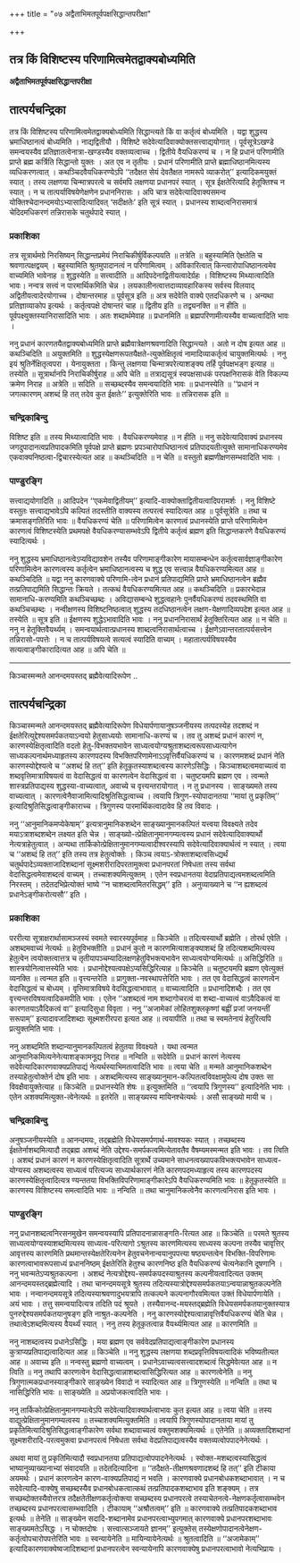 +++
title = "०७ अद्वैताभिमतपूर्वपक्षसिद्धान्तपरीक्षा"

+++


## तत्र किं विशिष्टस्य परिणामित्वमेतद्वाक्यबोध्यमिति

**अद्वैताभिमतपूर्वपक्षसिद्धान्तपरीक्षा**

## **तात्पर्यचन्द्रिका**

तत्र किं विशिष्टस्य परिणामित्वमेतद्वाक्यबोध्यमिति सिद्धान्त्यते किं वा कर्तृत्वं बोध्यमिति । यद्वा शुद्धस्य भ्रमाधिष्ठानत्वं बोध्यमिति । नाद्यद्वितीयौ । विशिष्टे सदेवेत्यादिवाक्योक्तसत्त्वाद्ययोगात् । पूर्वसूत्रेऽखण्डे समन्वयस्यैव प्रतिज्ञातत्वेनात्रा-खण्डस्यैव वक्तव्यत्वाच्च । द्वितीये वैयधिकरण्यं च । न हि प्रधानं परिणामीति प्राप्ते ब्रह्म कर्त्रिति सिद्धान्तो युक्तः । अत एव न तृतीयः । प्रधानं परिणामीति प्राप्ते ब्रह्माधिष्ठानमित्यस्य व्यधिकरणत्वात् । कथञ्चिदवैयधिकरण्येऽपि ‘‘तदैक्षत सेयं देवतैक्षत नामरूपे व्याकरोत्’’ इत्यादिकमयुक्तं स्यात् । तस्य लक्षणया चिन्मात्रपरत्वे च सर्वमपि लक्षणया प्रधानपरं स्यात् । सूत्र ईक्षतेरित्यादि हेतूक्तिश्च न स्यात् । न च तात्पर्याविषयेणेक्षणेन प्रधाननिरासः । अपि चात्र सदेवेत्यादिवाक्यसमन्व योक्तिश्चेदानन्दमयोऽभ्यासादित्यादिवत् ‘सदीक्षतेः’ इति सूत्रं स्यात् । प्रधानस्य शाब्दत्वनिरासमात्रं चेदिदमधिकरणं तन्निरासके चतुर्थपादे स्यात् ।

### **प्रकाशिका**

तत्र सूत्रार्थमग्रे निरसिष्यन् सिद्धान्तप्रमेयं निराचिकीर्षुर्विकल्पयति ॥ तत्रेति ॥ बहुस्यामिति ऐक्षतेति च श्रवणात्पक्षद्वयम् । बहुस्यामिति श्रुतमुपादानत्वं न परिणामित्वम् । अविकारित्वात् किन्त्वारोपाधिष्ठानत्वमेव वाच्यमिति भावेनाह ॥ शुद्धस्येति ॥ सत्त्वादीति ॥ आदिपदेनाद्वितीयत्वादेर्ग्रहः । विशिष्टस्य मिथ्यात्वादिति भावः। नन्वत्र सत्त्वं न पारमार्थिकमिति चेन्न । लयकालीनत्वात्तदाव्यावहारिकस्य सर्वस्य विलयाद् अद्वितीयत्वादेरयोगाच्च । दोषान्तरमाह ॥ पूर्वसूत्र इति ॥ अत्र सदेवेति वाक्ये एतदधिकरणे च । अन्यथा प्रतिज्ञाव्याकोप इत्यर्थः । कर्तृत्वपक्षे दोषान्तरं चाह ॥ द्वितीय इति ॥ तद्व्यनक्ति ॥ न हीति ॥ पूर्वपक्ष्युक्तस्यानिरासादिति भावः । अतः शब्दार्थमेवाह ॥ प्रधानमिति ॥ ब्रह्मपरिणामीत्यस्यैव वाच्यत्वादिति भावः ।

ननु प्रधानं कारणतयैतद्वाक्यबोध्यमिति प्राप्ते ब्रह्मैवात्रेक्षणश्रवणादिति सिद्धान्त्यते । अतो न दोष इत्यत आह ॥ कथञ्चिदिति ॥ अयुक्तमिति ॥ शुद्धस्येक्षणरूपतयैक्षते-त्युक्तेक्षितृत्वं नामादिव्याकर्तृत्वं चायुक्तमित्यर्थः । ननु इयं श्रुतिर्नेक्षितृत्वपरा । येनायुक्तता । किन्तु लक्षणया चिन्मात्रपरेत्याशङ्क्य तर्हि पूर्वपक्षभङ्ग इत्याह ॥ तस्येति ॥ सूत्रार्थानपि निराचिकीर्षुराह ॥ अपि चेति ॥ तत्राद्यसूत्रं स्वपक्षसाधकं परपक्षनिरासकं वेति विकल्प्य क्रमेण निराह ॥ अत्रेति ॥ सदिति ॥ सच्छब्दस्यैव समन्वयादिति भावः ॥ प्रधानस्येति ॥ ‘‘प्रधानं न जगत्कारणम् अशब्दं हि तत् तदेव कुत ईक्षतेः’’ इत्युक्तेरिति भावः ॥ तन्निरासक इति ॥

### **चन्द्रिकाबिन्दु**

विशिष्ट इति ॥ तस्य मिथ्यात्वादिति भावः । वैयधिकरण्यमेवाह ॥ न हीति ॥ ननु सदेवेत्यादिवाक्यं प्रधानस्य जगदुपादानत्वप्रतिपादकमिति पूर्वपक्षे प्राप्ते ब्रह्मणः प्रपञ्चारोपाधिष्ठानत्वं प्रतिपादयतीत्युक्ते सामानाधिकरण्यमेव एकवाक्यनिष्ठत्वा-द्विचारस्येत्यत आह ॥ कथञ्चिदिति ॥ न चेति ॥ वस्तुतो ब्रह्मणीक्षणसम्भवादिति भावः ।

### **पाण्डुरङ्गि**

सत्त्वाद्ययोगादिति ॥ आदिपदेन ‘‘एकमेवाद्वितीयम्’’ इत्यादि-वाक्योक्ताद्वितीयत्वादिपरामर्शः । ननु विशिष्टे वस्तुतः सत्त्वाद्यभावेऽपि कल्पितं तदस्तीति वाक्यस्य तत्परत्वं स्यादित्यत आह ॥ पूर्वसूत्रेति ॥ तथा च क्रमासङ्गतिरिति भावः ॥ वैयधिकरण्यं चेति ॥ परिणामित्वेन कारणत्वं प्रधानस्येति प्राप्ते परिणामित्वेन कारणत्वं विशिष्टस्येति प्रथमपक्षे वैयधिकरण्यासम्भवेऽपि द्वितीये कर्तृत्वं ब्रह्मण इति सिद्धान्तकरणे वैयधिकरण्यं स्यादित्यर्थः ।

ननु शुद्धस्य भ्रमाधिष्ठानत्वेऽप्यविद्यावशेन तस्यैव परिणामाङ्गीकारेण मायासम्बन्धेन कर्तृत्वसार्वज्ञाङ्गीकारेण परिणामित्वेन कारणत्वस्य कर्तृत्वेन भ्रमाधिष्ठानत्वस्य च शुद्ध एव सत्त्वान्न वैयधिकरण्यमित्यत आह ॥ कथञ्चिदिति ॥ यद्वा ननु कारणवाक्ये परिणामि-त्वेन प्रधानं प्रतिपाद्यमिति प्राप्ते भ्रमाधिष्ठानत्वेन ब्रह्मैव तत्प्रतिपाद्यमिति सिद्धान्तः क्रियते । तत्कथं वैयधिकरण्यमित्यत आह ॥ कथञ्चिदिति ॥ प्रकारभेदान्न सामानाधि-करण्यमिति कथञ्चिच्छब्दः । अविद्यासम्बन्धे शुद्धत्वहानेः पुनर्वैयधिकरण्यं तदवस्थमिति वा कथञ्चिच्छब्दः । नन्वीक्षणस्य विशिष्टनिष्ठत्वात् शुद्धस्य तदधिष्ठानत्वेन लक्षण-येक्षणादिव्यपदेश इत्यत आह ॥ तस्येति ॥ सूत्र इति ॥ ईक्षणस्य शुद्धेऽभावादिति भावः । ननु प्रधाननिरासार्थं हेतूक्तिरित्यत आह ॥ न चेति ॥ ननु न हेतूक्तिवैयर्थ्यम् । समन्वयार्थत्वात्प्रधानस्य शाब्दत्वनिरासार्थत्वाच्च । ईक्षणेऽवान्तरतात्पर्यसत्त्वेन तन्निरासो-पपत्तेः । न च तात्पर्यविषयत्वे सत्यत्वं स्यादिति वाच्यम् । महातात्पर्यविषयस्यैव सत्यत्वाङ्गीकारादित्यत आह ॥ अपि चेति ॥

------------------------------------------------------------------------

किञ्चास्मन्मते आनन्दमयस्तद् ब्रह्मैवेत्यादिरूपेण ..

## **तात्पर्यचन्द्रिका**

किञ्चास्मन्मते आनन्दमयस्तद् ब्रह्मैवेत्यादिरूपेण विधेयार्पणायानुषञ्जनीयस्य तत्पदस्येह तदशब्दं न ईक्षतेरित्युद्देश्यसमर्पकतयाऽन्वयो हेतुसाध्ययोः सामानाधि-करण्यं च । तव तु अशब्दं प्रधानं कारणं न, कारणस्येक्षितृत्वादिति वदतो हेतु-विभक्तयभावेन साध्यत्वयोग्यश्रुताशब्दत्वरूपसाध्यत्यागेन साध्यकल्पनार्थमध्याहृतस्य कारणपदस्य विभक्तिपरिणामेनाऽऽवृत्तिर्वैयधिकरण्यं च । कारणमशब्दं प्रधानं नेति कारणस्योद्देश्यत्वे च ‘‘अशब्दं हि तत्’’ इति हेतूकृतस्याशब्दत्वस्य कारणेऽसिद्धिः । किञ्चाशब्दत्वमवाच्यत्वं वा शब्दवृत्तिमात्राविषयत्वं वा वेदासिद्धत्वं वा कारणत्वेन वेदासिद्धत्वं वा । चतुष्टयमपि ब्रह्मण एव । त्वन्मते शास्त्रप्रतिपाद्यस्य शुद्धस्या-वाच्यत्वात्, अवाच्ये च वृत्त्यन्तरायोगात् । न तु प्रधानस्य । साङ्ख्यमते तस्य वाच्यत्वात् । कारणत्वेनैवाजामित्यादिश्रुतिसिद्धत्वाच्च । त्वयापि त्रिगुण-स्योपादानतया ‘‘मायां तु प्रकृतिम्’’ इत्यादिश्रुतिसिद्धत्वाङ्गीकाराच्च । त्रिगुणस्य पारमार्थिकत्वादावेव हि तव विवादः ।

ननु ‘‘आनुमानिकमप्येकेषाम्’’ इत्यत्रानुमानिकशब्देन साङ्ख्यानुमानकल्पितं यत्त्वया विवक्ष्यते तदेव मयाऽत्राशब्दशब्देन लक्ष्यत इति चेन्न । साङ्ख्यो-त्प्रेक्षितानुमानगम्यत्वस्य प्रधानं सदेवेत्यादिवाक्यार्थो नेत्यत्राहेतुत्वात् । अन्यथा तार्किकोत्प्रेक्षितानुमानगम्यत्वादीश्वरस्यापि सदेवेत्यादिवाक्यार्थत्वं न स्यात् । त्वया च ‘‘अशब्दं हि तत्’’ इति तस्य तत्र हेतुत्वोक्तेः । किञ्च त्वयाऽ-त्रोक्ताशब्दत्वसिध्द्यर्थं चतुर्थपादेऽव्यक्ताजादिशब्दानां सूक्ष्मशरीरादिपरतामुक्त्वा प्रधानपरतां निषेधता तस्य सर्वथा वेदासिद्धत्वमेवाशब्दत्वं वाच्यम् । तच्चाशक्यमित्युक्तम् । एतेन स्वप्रधानतया वेदाप्रतिपाद्यत्वमशब्दत्वमिति निरस्तम् । तदेतदभिप्रेत्योक्तं भाष्ये ‘‘न चाशब्दत्वमितरसिद्धम्’’ इति । अनुव्याख्याने च ‘‘न ह्यशब्दत्वं प्रधानेऽङ्गीकरोत्यसौ’’ इति ।

### **प्रकाशिका**

पररीत्या सूत्राक्षरार्थासामञ्जस्यं स्वमते स्वारस्यपूर्वमाह ॥ किञ्चेति ॥ तदित्यस्यार्थो ब्रह्मेति । तोरर्थ एवेति । अशब्दमवाच्यं नेत्यर्थः ॥ हेतुविभक्तीति ॥ प्रधानं कुतो न कारणमित्याशङ्क्याशब्दं हि तदित्यशब्दमित्यस्य हेतुत्वेन त्वयोक्तत्वात्तत्र च तृतीयापञ्चम्यादिलक्षणहेतुविभक्त्यभावेन साध्यत्वयोग्यमित्यर्थः ॥ असिद्धिरिति ॥ शास्त्रयोनित्वात्तस्येति भावः । प्रधानोद्देश्यत्वपक्षेऽप्यसिद्धिरित्याह ॥ किञ्चेति ॥ चतुष्टयमपि ब्रह्मण एवेत्युक्तं व्यनक्ति ॥ त्वन्मत इति ॥ वृत्त्यन्तरेति ॥ प्रागुक्ता-नवस्थापत्तेरिति भावः । तत एव वेदासिद्धत्वं कारणत्वेन वेदासिद्धत्वं च बोध्यम् । वृत्तिमात्राविषये वेदसिद्धत्वाभावात् ॥ वाच्यत्वादिति ॥ प्रधानादिशब्दैः । तत एव वृत्त्यन्तरविषयत्वादिकमपीति भावः । एतेन ‘‘अशब्दत्वं नाम शब्दागोचरत्वं वा शब्दा-वाच्यत्वं वाऽवैदिकत्वं वा कारणतयाऽवैदिकत्वं वा’’ इत्यादिसुधा विवृता । ननु ‘‘अजामेकां लोहितशुक्लकृष्णां बह्वीं प्रजां जनयन्तीं सरूपाम्’’ इत्यादावजादिशब्दाः सूक्ष्मशरीरपरा इत्यत आह ॥ त्वयापीति ॥ तथा च स्वमतेनायं हेतुरित्यपि प्रत्युक्तमिति भावः ।

ननु अशब्दमिति शब्दान्यानुमानकल्पितत्वं हेतुतया विवक्ष्यते । यथा त्वन्मत आनुमानिकमित्यनेनेत्याशङ्कामनूद्य निराह ॥ नन्विति ॥ सदेवेति ॥ प्रधानं कारणं नेत्यस्य सदेवेत्यादिकारणवाक्यप्रतिपाद्यं नेत्यर्थस्याभिमतत्वादिति भावः ॥ त्वया चेति ॥ मन्मते आनुमानिकशब्देन तस्याहेतुत्वोक्तेर्न दोष इति भावः । अशब्दमित्यस्य साङ्ख्यानुमान-कल्पितत्वविवक्षामुपेत्य दोष उक्तः सा विवक्षैवायुक्तेत्याह ॥ किञ्चेति ॥ प्रधानस्येति शेषः ॥ इत्युक्तमिति ॥ ‘‘त्वयापि त्रिगुणस्य’’ इत्यादिनेति भावः । एतेन अशक्यमित्युक्त-त्वेनेत्यर्थः ॥ इतरेति ॥ साङ्ख्यस्य मायिनश्चेत्यर्थः । असौ साङ्ख्यो मायी च ।

### **चन्द्रिकाबिन्दु**

अनुषञ्जनीयस्येति ॥ आनन्दमयः, तद्ब्रह्मेति विधेयसमर्पणार्थ-मावश्यकः स्यात् । तच्छब्दस्य ईक्षतेर्नाशब्दमित्यादौ तद्ब्रह्म अशब्दं नेति उद्देश्य-समर्पकत्वमित्येतावतैव वैषम्यमस्मन्मत इति भावः । तव त्विति । अशब्दं प्रधानं कारणं न कारणस्येक्षितृत्वादिति सूत्रार्थे उच्यमाने साधनत्वख्यापकविभक्त्यभावेन साध्यत्व-योग्यस्य अशब्दत्वस्य साध्यत्वं परित्यज्य साध्यार्थकारणं नेति कारणपदमध्याहृत्य तस्य कारणपदस्य कारणस्येक्षितृत्वादित्यत्र ण्यन्ततया विभक्तिविपरिणामाङ्गीकारेऽपि वैयधिकरण्यमिति भावः ॥ हेतूकृतस्येति ॥ कारणस्य विशिष्टस्य समत्वादिति भावः ॥ नन्विति ॥ तथा चानुमानिकत्वेनैव कारणत्वनिरास इति भावः ।

### **पाण्डुरङ्गि**

ननु प्रधानशब्दत्वनिरसनमुखेन समन्वयस्यापि प्रतिपादनान्नासङ्गति-रित्यत आह ॥ किञ्चेति ॥ परमते श्रुतस्य साध्यत्वयोग्यस्याशब्दमित्यस्य साध्यत्व-परित्यागो ऽश्रुतस्य कारणमित्यस्य साध्यस्य कल्पना तस्यैव चावृत्तिर् आवृत्तस्य कारणमिति प्रथमान्तस्येक्षतेरित्यनेन हेतुवचनेनान्वयानुपपत्त्या षष्ठ्यन्तत्वेन विभक्ति-विपरिणामः कारणत्वाभावरूपसाध्यं प्रधाननिष्ठम् ईक्षतेरिति हेतुश्च कारणनिष्ठ इति वैयधिकरण्यं चेत्यनेकानि दूषणानि । ननु भवन्मतेऽप्यश्रुतकल्पना । अशब्दं नेत्यत्रोद्देश्य-समर्पकपदस्याश्रुतस्य कल्पनीयत्वादित्यत उक्तम् आनन्दमयस्तद्ब्रह्मेत्यादि । तथा चानन्दमयसूत्रे श्रुतस्य तदित्यस्यात्रोद्देश्यसमर्पकतयाऽन्वयान्नाश्रुतकल्पनेति भावः । नन्वानन्दमयसूत्रे तदित्यस्याश्रवणादुभयत्रापि तत्कल्पने कल्पनागौरवमित्यत उक्तं विधेयार्पणायेति । अयं भावः । तत्तु समन्वयादित्यत्र तदिति पदं श्रूयते । तस्यैवानन्द-मयस्तद्ब्रह्मेति विधेयसमर्पकतयानुक्तस्यात्र पुनरुद्देश्यसमर्पकतयानुषङ्ग इति नाश्रुत-कल्पनेति । ननु कारणस्योद्देश्यत्वान्नावृत्तिर्वैयधिकरण्यं चेति चेन्न । तथात्वेऽशब्दमित्यस्य वैयर्थ्यं स्यात् । ननु तस्य हेतूकृतत्वान्न वैयर्थ्यमित्यत आह ॥ कारणमिति ॥

ननु नाशब्दत्वस्य प्रधानेऽसिद्धिः । मया ब्रह्मण एव सर्ववेदप्रतिपाद्यत्वाङ्गीकारेण प्रधानस्य कुत्राप्यप्रतिपाद्यत्वादित्यत आह ॥ किञ्चेति ॥ ननु शुद्धस्य लक्षणया शब्दप्रवृत्तिविषयत्वादिकं भविष्यतीत्यत आह ॥ अवाच्य इति ॥ नन्वस्तु ब्रह्मणो वाच्यत्वम् । प्रधानेऽवाच्यत्वसत्त्वादशब्दत्वं सिद्धमेवेत्यत आह ॥ न त्विति ॥ ननु तथापि कारणत्वेन वेदासिद्धत्वान्नाशब्दत्वासिद्धिरित्यत आह ॥ कारणत्वेनेति ॥ ननु त्रिगुणात्मकप्रधानस्याङ्गीकारे साङ्ख्येन विवादो न स्यादित्यत आह ॥ त्रिगुणस्येति ॥ नन्विति ॥ तथा च नासिद्धिरिति भावः ॥ साङ्ख्येति ॥ अप्रयोजकत्वादिति भावः ।

ननु तार्किकोत्प्रेक्षितानुमानगम्यत्वेऽपि सदेवेत्यादिवाक्यार्थत्वाभावः कुत इत्यत आह ॥ त्वया चेति ॥ तस्य वाद्युत्प्रेक्षितानुमानगम्यत्वस्य ॥ तच्चाशक्यमित्युक्तमिति ॥ त्वयापि त्रिगुणस्योपादानताया मायां तु प्रकृतिमित्यादिश्रुतिसिद्धत्वाङ्गीकारेण सर्वथा शब्दावाच्यत्वं वक्तुमशक्यमित्यर्थः ॥ एतेनेति ॥ अव्यक्तादिशब्दानां सूक्ष्मशरीरादि-परत्वमुक्त्वा प्रधानपरत्वं निषेधता सर्वथा वेदप्रतिपाद्यत्वस्यैव वक्तव्यत्वोपपादनेनेत्यर्थः ।

अथवा मायां तु प्रकृतिमित्यादौ स्वप्रधानतया प्रतिपाद्यत्वोपपादनेनेत्यर्थः । स्वोक्त-मशब्दत्वस्यासिद्धत्वं भाष्यानुव्याख्यानाभ्यां संवादयति ॥ तदेतदित्यादिना ॥ ‘‘तदैक्षते-तीक्षणश्रवणादशब्दं हि तत्’’ इति टीकाया अयमर्थः । प्रधानं कारणत्वेन कारण-वाक्यप्रतिपाद्यं न भवति । कारणवाक्ये प्रधानबोधकशब्दाभावात् । न च सदेवेत्यादि-वाक्येषु सच्छब्दस्यैव प्रधानबोधकत्वात्कथं तत्प्रतिपादकशब्दाभाव इति शङ्क्यम् । तत्र सच्छब्दोक्तस्यैवोत्तरत्र तदैक्षतेतीक्षणकर्तृत्वोक्त्या सच्छब्दस्य प्रधानपरत्वे तस्याचेतनत्वे-नेक्षणकर्तृत्वासम्भवेन तच्छब्दस्य प्रधानपरत्वासम्भवादिति । टीकायाम् ‘‘अश्रौतत्वम्’’ इति ॥ कारणवाक्ये तत्प्रतिपादकशब्दाभाव इत्यर्थः ॥ तेनेति ॥ साङ्ख्येन सदादि-शब्दानामेव प्रधानपरत्वाभ्युपगमात् कारणवाक्ये प्रधानपरशब्दाभावः साङ्ख्यमतेऽसिद्धः । न चोक्तदोषः । सत्त्वात्सञ्जायते ज्ञानम्’’ इत्युक्तेस् तस्येक्षणोपादानत्वेनेक्षण-कर्तृत्वोपचारोपपत्तेरिति भावः ॥ स्वन्यायेनेति ॥ मायिन्यायेनेत्यर्थः ॥ श्रुतत्वादिति ॥ ‘‘अजामेकाम्’’ इत्यादिकारणवाक्येष्वजादिशब्दानां प्रधानपरत्वेन स्वन्यायेनापि कारणवाक्येषु प्रधानपरत्वाभावो नेत्यभिप्रायः ।

